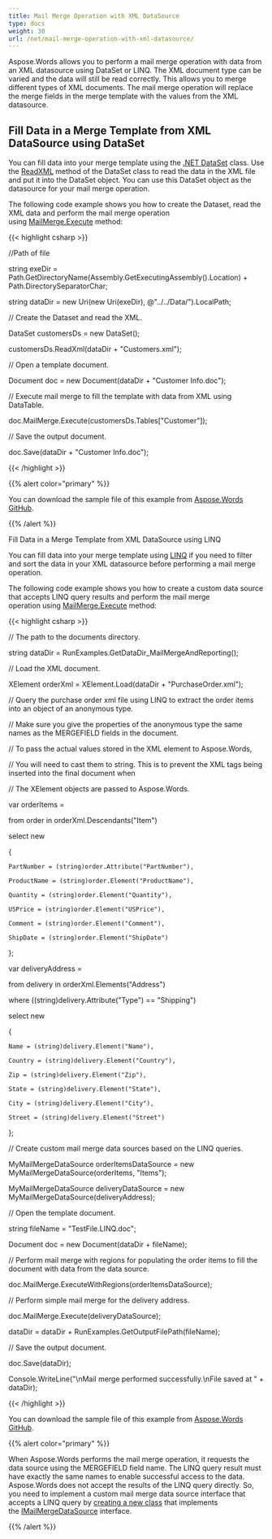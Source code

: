 ```yaml
---
title: Mail Merge Operation with XML DataSource
type: docs
weight: 30
url: /net/mail-merge-operation-with-xml-datasource/
---
```


Aspose.Words allows you to perform a mail merge operation with data from an XML datasource using DataSet or LINQ. The XML document type can be varied and the data will still be read correctly. This allows you to merge different types of XML documents. The mail merge operation will replace the merge fields in the merge template with the values from the XML datasource.
## **Fill Data in a Merge Template from XML DataSource using DataSet**
You can fill data into your merge template using the [.NET DataSet](https://docs.microsoft.com/en-us/dotnet/api/system.data.dataset?view=netcore-3.1) class. Use the [ReadXML](https://docs.microsoft.com/en-us/dotnet/api/system.data.dataset.readxml?view=netcore-3.1) method of the DataSet class to read the data in the XML file and put it into the DataSet object. You can use this DataSet object as the datasource for your mail merge operation.

The following code example shows you how to create the Dataset, read the XML data and perform the mail merge operation using [MailMerge.Execute](http://www.aspose.com/api/net/words/aspose.words.mailmerging/mailmerge/methods/execute) method:

{{< highlight csharp >}}

 //Path of file

string exeDir = Path.GetDirectoryName(Assembly.GetExecutingAssembly().Location) + Path.DirectorySeparatorChar;

string dataDir = new Uri(new Uri(exeDir), @"../../Data/").LocalPath;

// Create the Dataset and read the XML.

DataSet customersDs = new DataSet();

customersDs.ReadXml(dataDir + "Customers.xml");

// Open a template document.

Document doc = new Document(dataDir + "Customer Info.doc");

// Execute mail merge to fill the template with data from XML using DataTable.

doc.MailMerge.Execute(customersDs.Tables["Customer"]);

// Save the output document.

doc.Save(dataDir + "Customer Info.doc");

{{< /highlight >}}

{{% alert color="primary" %}} 

You can download the sample file of this example from [Aspose.Words GitHub](https://github.com/aspose-words/Aspose.Words-for-.NET/blob/master/Examples/Data/Mail-Merge/Customers.xml).

{{% /alert %}} 



Fill Data in a Merge Template from XML DataSource using LINQ

You can fill data into your merge template using [LINQ](https://docs.microsoft.com/en-us/dotnet/csharp/linq/) if you need to filter and sort the data in your XML datasource before performing a mail merge operation.

The following code example shows you how to create a custom data source that accepts LINQ query results and perform the mail merge operation using [MailMerge.Execute](http://www.aspose.com/api/net/words/aspose.words.mailmerging/mailmerge/methods/execute) method:

{{< highlight csharp >}}

 // The path to the documents directory.

string dataDir = RunExamples.GetDataDir_MailMergeAndReporting(); 

// Load the XML document.

XElement orderXml = XElement.Load(dataDir + "PurchaseOrder.xml");

// Query the purchase order xml file using LINQ to extract the order items into an object of an anonymous type. 

// Make sure you give the properties of the anonymous type the same names as the MERGEFIELD fields in the document.

// To pass the actual values stored in the XML element to Aspose.Words, 

// You will need to cast them to string. This is to prevent the XML tags being inserted into the final document when

// The XElement objects are passed to Aspose.Words.

var orderItems =

from order in orderXml.Descendants("Item")

select new

{

	PartNumber = (string)order.Attribute("PartNumber"),

	ProductName = (string)order.Element("ProductName"),

	Quantity = (string)order.Element("Quantity"),

	USPrice = (string)order.Element("USPrice"),

	Comment = (string)order.Element("Comment"),

	ShipDate = (string)order.Element("ShipDate")

};

var deliveryAddress =

from delivery in orderXml.Elements("Address")

where ((string)delivery.Attribute("Type") == "Shipping")

select new

{

	Name = (string)delivery.Element("Name"),

	Country = (string)delivery.Element("Country"),

	Zip = (string)delivery.Element("Zip"),

	State = (string)delivery.Element("State"),

	City = (string)delivery.Element("City"),

	Street = (string)delivery.Element("Street")

};

// Create custom mail merge data sources based on the LINQ queries.

MyMailMergeDataSource orderItemsDataSource = new MyMailMergeDataSource(orderItems, "Items");

MyMailMergeDataSource deliveryDataSource = new MyMailMergeDataSource(deliveryAddress);

// Open the template document.

string fileName = "TestFile.LINQ.doc";

Document doc = new Document(dataDir + fileName);

// Perform mail merge with regions for populating the order items to fill the document with data from the data source.

doc.MailMerge.ExecuteWithRegions(orderItemsDataSource);

// Perform simple mail merge for the delivery address.

doc.MailMerge.Execute(deliveryDataSource);

dataDir = dataDir + RunExamples.GetOutputFilePath(fileName);

// Save the output document.

doc.Save(dataDir);

Console.WriteLine("\nMail merge performed successfully.\nFile saved at " + dataDir);

{{< /highlight >}}

You can download the sample file of this example from [Aspose.Words GitHub](https://github.com/aspose-words/Aspose.Words-for-.NET/blob/master/Examples/Data/Mail-Merge/PurchaseOrder.xml).

{{% alert color="primary" %}} 

When Aspose.Words performs the mail merge operation, it requests the data source using the MERGEFIELD field name. The LINQ query result must have exactly the same names to enable successful access to the data. Aspose.Words does not accept the results of the LINQ query directly. So, you need to implement a custom mail merge data source interface that accepts a LINQ query by [creating a new class](https://github.com/aspose-words/Aspose.Words-for-.NET/blob/master/Examples/CSharp/Mail-Merge/LINQtoXMLMailMerge.cs) that implements the [IMailMergeDataSource](https://apireference.aspose.com/words/net/aspose.words.mailmerging/imailmergedatasource) interface.

{{% /alert %}}
